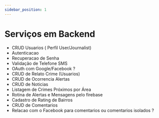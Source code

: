 ```yaml
---
sidebar_position: 1
---
```


# Serviços em Backend

- CRUD Usuarios ( Perfil User/Journalist)
- Autenticacao
- Recuperacao de Senha
- Validação de Telefone SMS
- OAuth com Google/Facebook ?
- CRUD de Relato Crime (Usuarios)
- CRUD de Ocorrencia Alertas
- CRUD de Noticias
- Listagem de Crimes Próximos por Área
- Rotina de Alertas e Mensagens pelo firebase
- Cadastro de Rating de Bairros
- CRUD de Comentarios
- Relacao com o Facebook para comentarios ou comentarios isolados ?